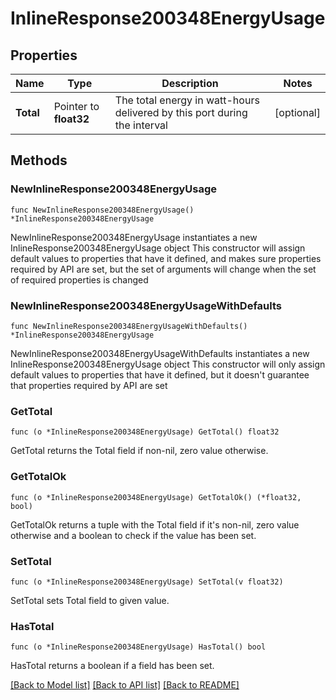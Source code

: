 # InlineResponse200348EnergyUsage

## Properties

Name | Type | Description | Notes
------------ | ------------- | ------------- | -------------
**Total** | Pointer to **float32** | The total energy in watt-hours delivered by this port during the interval | [optional] 

## Methods

### NewInlineResponse200348EnergyUsage

`func NewInlineResponse200348EnergyUsage() *InlineResponse200348EnergyUsage`

NewInlineResponse200348EnergyUsage instantiates a new InlineResponse200348EnergyUsage object
This constructor will assign default values to properties that have it defined,
and makes sure properties required by API are set, but the set of arguments
will change when the set of required properties is changed

### NewInlineResponse200348EnergyUsageWithDefaults

`func NewInlineResponse200348EnergyUsageWithDefaults() *InlineResponse200348EnergyUsage`

NewInlineResponse200348EnergyUsageWithDefaults instantiates a new InlineResponse200348EnergyUsage object
This constructor will only assign default values to properties that have it defined,
but it doesn't guarantee that properties required by API are set

### GetTotal

`func (o *InlineResponse200348EnergyUsage) GetTotal() float32`

GetTotal returns the Total field if non-nil, zero value otherwise.

### GetTotalOk

`func (o *InlineResponse200348EnergyUsage) GetTotalOk() (*float32, bool)`

GetTotalOk returns a tuple with the Total field if it's non-nil, zero value otherwise
and a boolean to check if the value has been set.

### SetTotal

`func (o *InlineResponse200348EnergyUsage) SetTotal(v float32)`

SetTotal sets Total field to given value.

### HasTotal

`func (o *InlineResponse200348EnergyUsage) HasTotal() bool`

HasTotal returns a boolean if a field has been set.


[[Back to Model list]](../README.md#documentation-for-models) [[Back to API list]](../README.md#documentation-for-api-endpoints) [[Back to README]](../README.md)


